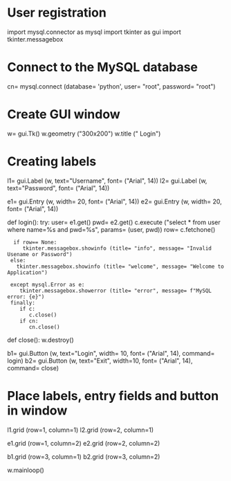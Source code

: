 # User registration 
import mysql.connector as mysql
import tkinter as gui
import tkinter.messagebox

# Connect to the MySQL database
cn= mysql.connect (database= 'python', user= "root", password= "root")

# Create GUI window
w= gui.Tk()
w.geometry ("300x200")
w.title (" Login")

# Creating labels
l1= gui.Label (w, text="Username", font= ("Arial", 14))
l2= gui.Label (w, text="Password", font= ("Arial", 14))

e1= gui.Entry (w, width= 20, font= ("Arial", 14))
e2= gui.Entry (w, width= 20, font= ("Arial", 14))

def login():
    try:
      user= e1.get()
      pwd= e2.get()
      c.execute ("select * from user where name=%s and pwd=%s", params= (user, pwd))
      row= c.fetchone()
      
      if row== None:
         tkinter.messagebox.showinfo (title= "info", message= "Invalid Usename or Password")
     else:
       tkinter.messagebox.showinfo (title= "welcome", message= "Welcome to Application")
       
     except mysql.Error as e:
        tkinter.messagebox.showerror (title= "error", message= f"MySQL error: {e}")
     finally:
        if c:
           c.close()
        if cn:
           cn.close()    
           
def close():
          w.destroy()
                           
b1= gui.Button (w, text="Login", width= 10, font= ("Arial", 14), command= login)
b2= gui.Button (w, text="Exit", width=10, font= ("Arial", 14), command= close)


# Place labels, entry fields and button in window
l1.grid (row=1, column=1)
l2.grid (row=2, column=1)

e1.grid (row=1, column=2)
e2.grid (row=2, column=2)

b1.grid (row=3, column=1)
b2.grid (row=3, column=2)

w.mainloop()